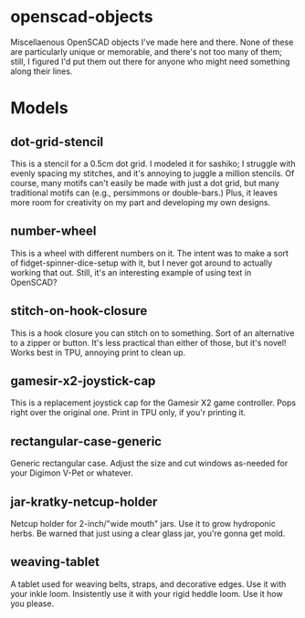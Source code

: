 # openscad-objects
Miscellaenous OpenSCAD objects I've made here and there. None of these are particularly unique or memorable, and there's not too many of them; still, I figured I'd put them out there for anyone who might need something along their lines. 

# Models

## dot-grid-stencil
This is a stencil for a 0.5cm dot grid. I modeled it for sashiko; I struggle with evenly spacing my stitches, and it's annoying to juggle a million stencils. Of course, many motifs can't easily be made with just a dot grid, but many traditional motifs can (e.g., persimmons or double-bars.) Plus, it leaves more room for creativity on my part and developing my own designs.

## number-wheel
This is a wheel with different numbers on it. The intent was to make a sort of fidget-spinner-dice-setup with it, but I never got around to actually working that out. Still, it's an interesting example of using text in OpenSCAD? 

## stitch-on-hook-closure
This is a hook closure you can stitch on to something. Sort of an alternative to a zipper or button. It's less practical than either of those, but it's novel! Works best in TPU, annoying print to clean up.

## gamesir-x2-joystick-cap
This is a replacement joystick cap for the Gamesir X2 game controller. Pops right over the original one. Print in TPU only, if you'r printing it. 

## rectangular-case-generic
Generic rectangular case. Adjust the size and cut windows as-needed for your Digimon V-Pet or whatever. 

## jar-kratky-netcup-holder
Netcup holder for 2-inch/"wide mouth" jars. Use it to grow hydroponic herbs. Be warned that just using a clear glass jar, you're gonna get mold. 

## weaving-tablet
A tablet used for weaving belts, straps, and decorative edges. Use it with your inkle loom. Insistently use it with your rigid heddle loom. Use it how you please. 
